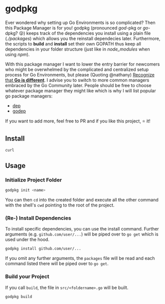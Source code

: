 # godpkg
Ever wondered why setting up Go Environments is so complicated? Then this Package Manager is for you! godpkg (pronounced *god*-pkg or *go*-dpkg? :stuck_out_tongue_winking_eye:) keeps track of the dependencies you install using a plain file (*./packages*) which allows you the reinstall dependecies later. Furthermore, the scripts to **build** and **install** set their own GOPATH thus keep all dependencies in your folder structure (just like in *node_modules* when using *npm*).

With this package manager I want to lower the entry barrier for newcomers who might be overwhelmed by the complicated and centralized setup process for Go Environments, but please (Quoting @nathany) [Recognize that **Go is different**](https://nathany.com/go-packages/). I advise you to switch to more common managers embraced by the Go Community later.
People should be free to choose whatever package manager they might like which is why I will list popular go package managers:
  - [dep](https://github.com/golang/dep)
  - [godep](https://github.com/tools/godep)
  
 If you want to add more, feel free to PR and if you like this project, :star: it!

## Install
```bash
curl
```

## Usage
### Initialize Project Folder
```bash
godpkg init <name>
```
You can then `cd` into the created folder and execute all the other command with the shell's `cwd` pointing to the root of the project.

### (Re-) Install Dependencies
To install specific dependencies, you can use the install command. Further arguments (e.g. `github.com/user/...`) will be piped over to `go get` which is used under the hood.
```bash
godpkg install github.com/user/...
```
If you omit any further arguments, the `packages` file will be read and each command listed there will be piped over to `go get`.

### Build your Project
If you call `build`, the file in `src/<foldername>.go` will be built.
```bash
godpkg build
```
